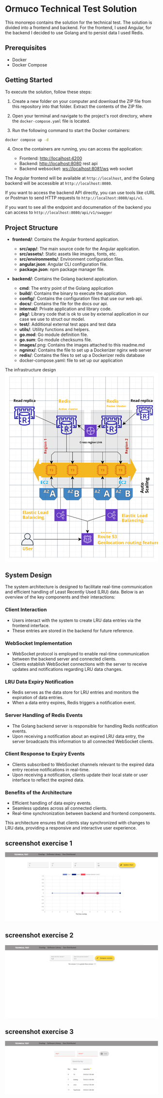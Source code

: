 # Ormuco Technical Test Solution

This monorepo contains the solution for the technical test. The solution is divided into a frontend and backend. For the frontend, I used Angular, for the backend I decided to use Golang and to persist data I used Redis.

## Prerequisites

- Docker
- Docker Compose

## Getting Started

To execute the solution, follow these steps:

1. Create a new folder on your computer and download the ZIP file from this repository into that folder. Extract the contents of the ZIP file.

2. Open your terminal and navigate to the project's root directory, where the `docker-compose.yaml` file is located.

3. Run the following command to start the Docker containers:

```bash
docker compose up -d
```

4. Once the containers are running, you can access the application:

   - Frontend: [http://localhost:4200](http://localhost)
   - Backend: [http://localhost:8080](http://localhost:8080) rest api
   - Backend websocket: [ws://localhost:8081/ws](ws://localhost:8081/ws) web socket

The Angular frontend will be available at `http://localhost`, and the Golang backend will be accessible at `http://localhost:8080`.

If you want to access the backend API directly, you can use tools like cURL or Postman to send HTTP requests to `http://localhost:8080/api/v1`.

if you want to see all the endpoint and documenation of the backend you can access to `http://localhost:8080/api/v1/swagger`


## Project Structure

- **frontend/**: Contains the Angular frontend application.
  - **src/app/**: The main source code for the Angular application.
  - **src/assets/**: Static assets like images, fonts, etc.
  - **src/environments/**: Environment configuration files.
  - **angular.json**: Angular CLI configuration file.
  - **package.json**: npm package manager file.

- **backend/**: Contains the Golang backend application.
  - **cmd**: The entry point of the Golang application
  - **build/**: Contains the binary to execute the application.
  - **config/**: Contains the configuration files that use our web api.
  - **docs/**: Contains the file for the docs our api.
  - **internal/**: Private application and library code.
  - **pkg/**: Library code that is ok to use by external application in our case we use to struct our model.
  - **test/**: Additional external test apps and test data
  - **utils/**: Utility functions and helpers.
  - **go.mod**: Go module definition file.
  - **go.sum**: Go module checksums file.
  - **images/**.png: Contains the images attached to this readme.md
  - **ngninx/**: Contains the file to set up a Dockerizer nginx web server
  - **redis/**: Contains the files to set up a Dockerizer redis database
  - docker-compose.yaml: file to set up our application


The infrastructure design 
![infract design](images/aws-infrastructure.png)



## System Design

The system architecture is designed to facilitate real-time communication and efficient handling of Least Recently Used (LRU) data. Below is an overview of the key components and their interactions:

### Client Interaction

- Users interact with the system to create LRU data entries via the frontend interface.
- These entries are stored in the backend for future reference.

### WebSocket Implementation

- WebSocket protocol is employed to enable real-time communication between the backend server and connected clients.
- Clients establish WebSocket connections with the server to receive updates and notifications regarding LRU data changes.

### LRU Data Expiry Notification

- Redis serves as the data store for LRU entries and monitors the expiration of data entries.
- When a data entry expires, Redis triggers a notification event.

### Server Handling of Redis Events

- The Golang backend server is responsible for handling Redis notification events.
- Upon receiving a notification about an expired LRU data entry, the server broadcasts this information to all connected WebSocket clients.

### Client Response to Expiry Events

- Clients subscribed to WebSocket channels relevant to the expired data entry receive notifications in real-time.
- Upon receiving a notification, clients update their local state or user interface to reflect the expired data.

### Benefits of the Architecture

- Efficient handling of data expiry events.
- Seamless updates across all connected clients.
- Real-time synchronization between backend and frontend components.

This architecture ensures that clients stay synchronized with changes to LRU data, providing a responsive and interactive user experience.



## screenshot exercise 1
![image 1](images/1.png)


## screenshot exercise 2
![image 2](images/2.png)


## screenshot exercise 3
![image 3](images/3.png)









